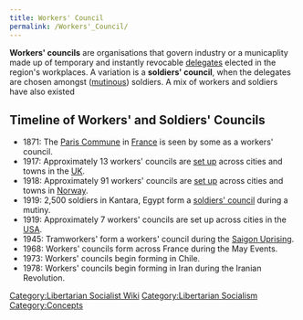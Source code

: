 ```yaml
---
title: Workers' Council
permalink: /Workers'_Council/
---
```


**Workers' councils** are organisations that govern industry or a
municaplity made up of temporary and instantly revocable
[delegates](delegates "wikilink") elected in the region's workplaces. A
variation is a **soldiers' council**, when the delegates are chosen
amongst ([mutinous](Mutiny "wikilink")) soldiers. A mix of workers and
soldiers have also existed

## Timeline of Workers' and Soldiers' Councils

- 1871: The [Paris Commune](Paris_Commune "wikilink") in
  [France](France "wikilink") is seen by some as a workers' council.
- 1917: Approximately 13 workers' councils are [set
  up](Norwegian_Workers'_Council_Wave "wikilink") across cities and
  towns in the [UK](United_Kingdom "wikilink").
- 1918: Approximately 91 workers' councils are [set
  up](Norwegian_Workers'_Council_Wave "wikilink") across cities and
  towns in [Norway](Norway "wikilink").
- 1919: 2,500 soldiers in Kantara, Egypt form a [soldiers'
  council](Kantara_Soldiers'_Council "wikilink") during a mutiny.
- 1919: Approximately 7 workers' councils are set up across cities in
  the [USA](United_States_of_America "wikilink").
- 1945: Tramworkers' form a workers' council during the [Saigon
  Uprising](Saigon_Commune "wikilink").
- 1968: Workers' councils form across France during the May Events.
- 1973: Workers' councils begin forming in Chile.
- 1978: Workers' councils begin forming in Iran during the Iranian
  Revolution.

[Category:Libertarian Socialist
Wiki](Category:Libertarian_Socialist_Wiki "wikilink")
[Category:Libertarian
Socialism](Category:Libertarian_Socialism "wikilink")
[Category:Concepts](Category:Concepts "wikilink")